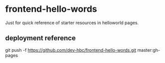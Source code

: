 # frontend-hello-words
Just for quick reference of starter resources in helloworld pages.

## deployment reference
git push -f https://github.com/dev-hbc/frontend-hello-words.git master:gh-pages